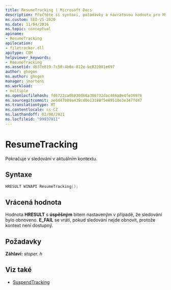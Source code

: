 ```yaml
---
title: ResumeTracking | Microsoft Docs
description: Přečtěte si syntaxi, požadavky a návratovou hodnotu pro MSBuild ResumeTracking, která pokračuje v sledování v aktuálním kontextu.
ms.custom: SEO-VS-2020
ms.date: 11/04/2016
ms.topic: conceptual
apiname:
- ResumeTracking
apilocation:
- filetracker.dll
apitype: COM
helpviewer_keywords:
- ResumeTracking
ms.assetid: d637e019-7c50-4b0a-812e-bc822001e697
author: ghogen
ms.author: ghogen
manager: jmartens
ms.workload:
- multiple
ms.openlocfilehash: fd6722ca0b930d66a386732dac466a8e4fe36976
ms.sourcegitcommit: ae6d47b09a439cd0e13180f5e89510e3e347fd47
ms.translationtype: MT
ms.contentlocale: cs-CZ
ms.lasthandoff: 02/08/2021
ms.locfileid: "99937911"
---
```

# <a name="resumetracking"></a>ResumeTracking

Pokračuje v sledování v aktuálním kontextu.

## <a name="syntax"></a>Syntaxe

```cpp
HRESULT WINAPI ResumeTracking();
```

## <a name="return-value"></a>Vrácená hodnota

 Hodnota **HRESULT** s **úspěšným** bitem nastaveným v případě, že sledování bylo obnoveno. **E_FAIL** se vrátí, pokud sledování nejde obnovit, protože kontext není dostupný.

## <a name="requirements"></a>Požadavky

 **Záhlaví:** *stoper. h*

## <a name="see-also"></a>Viz také

- [SuspendTracking](../msbuild/suspendtracking.md)